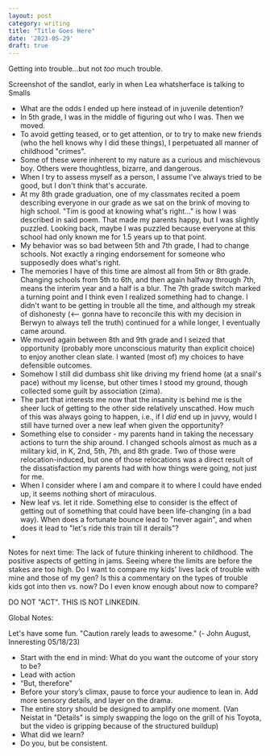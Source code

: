 ```yaml
---
layout: post
category: writing
title: "Title Goes Here"
date: '2023-05-29'
draft: true
---
```


Getting into trouble...but not _too_ much trouble.

Screenshot of the sandlot, early in when Lea whatsherface is talking to Smalls

- What are the odds I ended up here instead of in juvenile detention?
- In 5th grade, I was in the middle of figuring out who I was. Then we moved.
- To avoid getting teased, or to get attention, or to try to make new friends (who the hell knows why I did these things), I perpetuated all manner of childhood "crimes".
- Some of these were inherent to my nature as a curious and mischievous boy. Others were thoughtless, bizarre, and dangerous.
- When I try to assess myself as a person, I assume I've always tried to be good, but I don't think that's accurate.
- At my 8th grade graduation, one of my classmates recited a poem describing everyone in our grade as we sat on the brink of moving to high school. "Tim is good at knowing what's right..." is how I was described in said poem. That made my parents happy, but I was slightly puzzled. Looking back, maybe I was puzzled because everyone at this school had only known me for 1.5 years up to that point.
- My behavior was so bad between 5th and 7th grade, I had to change schools. Not exactly a ringing endorsement for someone who supposedly does what's right.
- The memories I have of this time are almost all from 5th or 8th grade. Changing schools from 5th to 6th, and then again halfway through 7th, means the interim year and a half is a blur. The 7th grade switch marked a turning point and I think even I realized something had to change. I didn't want to be getting in trouble all the time, and although my streak of dishonesty (<-- gonna have to reconcile this with my decision in Berwyn to always tell the truth) continued for a while longer, I eventually came around.
- We moved again between 8th and 9th grade and I seized that opportunity (probably more unconscious maturity than explicit choice) to enjoy another clean slate. I wanted (most of) my choices to have defensible outcomes.
- Somehow I still did dumbass shit like driving my friend home (at a snail's pace) without my license, but other times I stood my ground, though collected some guilt by association (zima). 
- The part that interests me now that the insanity is behind me is the sheer luck of getting to the other side relatively unscathed. How much of this was always going to happen, i.e., if I _did_ end up in juvvy, would I still have turned over a new leaf when given the opportunity?
- Something else to consider - my parents hand in taking the necessary actions to turn the ship around. I changed schools almost as much as a military kid, in K, 2nd, 5th, 7th, and 8th grade. Two of those were relocation-induced, but one of those relocations was a direct result of the dissatisfaction my parents had with how things were going, not just for me.
- When I consider where I am and compare it to where I could have ended up, it seems nothing short of miraculous. 
- New leaf vs. let it ride. Something else to consider is the effect of getting out of something that could have been life-changing (in a bad way). When does a fortunate bounce lead to "never again", and when does it lead to "let's ride this train till it derails"?
- 

Notes for next time: The lack of future thinking inherent to childhood. The positive aspects of getting in jams. Seeing where the limits are before the stakes are too high. Do I want to compare my kids' lives lack of trouble with mine and those of my gen? Is this a commentary on the types of trouble kids got into then vs. now? Do I even know enough about now to compare? 

DO NOT "ACT". THIS IS NOT LINKEDIN.

Global Notes:

Let's have some fun. "Caution rarely leads to awesome." (- John August, Inneresting 05/18/23)

- Start with the end in mind: What do you want the outcome of your story to be?
- Lead with action
- “But, therefore”
- Before your story’s climax, pause to force your audience to lean in. Add more sensory details, and layer on the drama.
- The entire story should be designed to amplify one moment. (Van Neistat in "Details" is simply swapping the logo on the grill of his Toyota, but the video is gripping because of the structured buildup)
- What did we learn?
- Do you, but be consistent.
